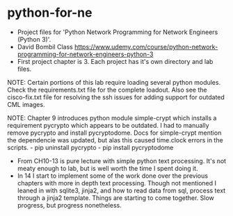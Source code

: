 # python-for-ne
 - Project files for 'Python Network Programming for Network Engineers (Python 3)'.
 - David Bombil Class https://www.udemy.com/course/python-network-programming-for-network-engineers-python-3
 - First project chapter is 3. Each project has it's own directory and lab files.

 NOTE: Certain portions of this lab require loading several python modules. Check the requirements.txt file for the complete
       loadout.
       Also see the cisco-fix.txt file for resolving the ssh issues for adding support for outdated CML images.

 NOTE: Chapter 9 introduces python module simple-crypt which installs a requirement pycrypto which appears to be
       outdated. I had to manually remove pycrypto and install pycryptodome. Docs for simple-crypt mention the dependencie
       was updated, but alas this caused time.clock errors in the scripts.
        - pip uninstall pycrypto
        - pip install pycryptodome
 - From CH10-13 is pure lecture with simple python text processing. It's not meaty enough to lab, but is well worth the time I spent doing it.
 - In 14 I start to implement some of the work done over the previous chapters with more in depth text processing. Though not mentioned I leaned in with sqlite3, jinja2, and how to read data from sql, process text through a jinja2 template. Things are starting to come together. Slow progress, but progress nonetheless.
